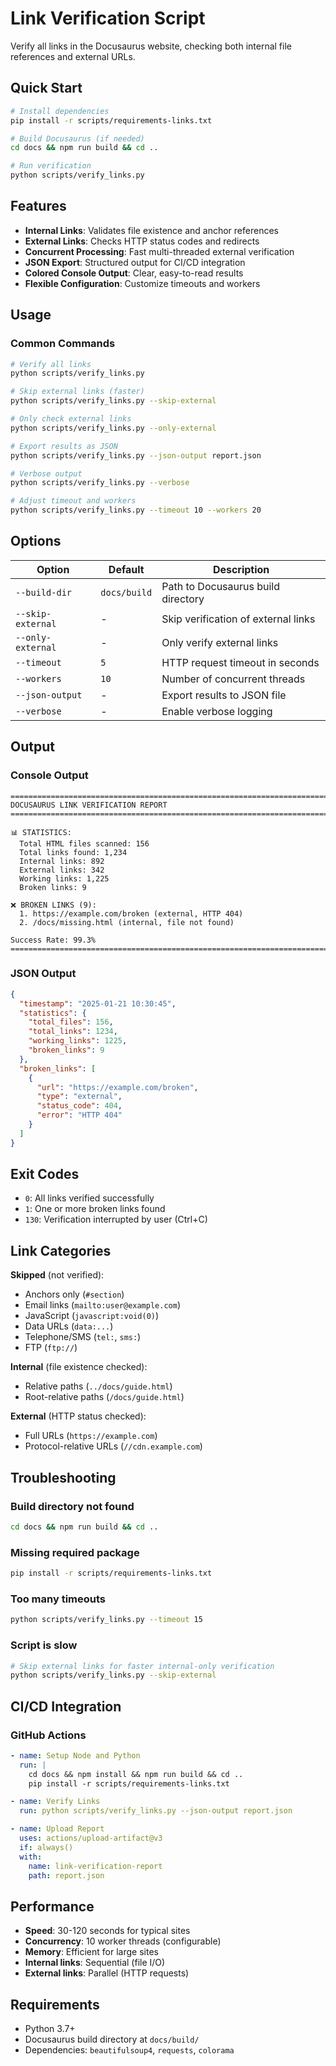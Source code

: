 # Link Verification Script

Verify all links in the Docusaurus website, checking both internal file
references and external URLs.

## Quick Start

```bash
# Install dependencies
pip install -r scripts/requirements-links.txt

# Build Docusaurus (if needed)
cd docs && npm run build && cd ..

# Run verification
python scripts/verify_links.py
```

## Features

- **Internal Links**: Validates file existence and anchor references
- **External Links**: Checks HTTP status codes and redirects
- **Concurrent Processing**: Fast multi-threaded external verification
- **JSON Export**: Structured output for CI/CD integration
- **Colored Console Output**: Clear, easy-to-read results
- **Flexible Configuration**: Customize timeouts and workers

## Usage

### Common Commands

```bash
# Verify all links
python scripts/verify_links.py

# Skip external links (faster)
python scripts/verify_links.py --skip-external

# Only check external links
python scripts/verify_links.py --only-external

# Export results as JSON
python scripts/verify_links.py --json-output report.json

# Verbose output
python scripts/verify_links.py --verbose

# Adjust timeout and workers
python scripts/verify_links.py --timeout 10 --workers 20
```

## Options

| Option | Default | Description |
|--------|---------|-------------|
| `--build-dir` | `docs/build` | Path to Docusaurus build directory |
| `--skip-external` | - | Skip verification of external links |
| `--only-external` | - | Only verify external links |
| `--timeout` | `5` | HTTP request timeout in seconds |
| `--workers` | `10` | Number of concurrent threads |
| `--json-output` | - | Export results to JSON file |
| `--verbose` | - | Enable verbose logging |

## Output

### Console Output

```text
================================================================================
DOCUSAURUS LINK VERIFICATION REPORT
================================================================================

📊 STATISTICS:
  Total HTML files scanned: 156
  Total links found: 1,234
  Internal links: 892
  External links: 342
  Working links: 1,225
  Broken links: 9

❌ BROKEN LINKS (9):
  1. https://example.com/broken (external, HTTP 404)
  2. /docs/missing.html (internal, file not found)

Success Rate: 99.3%
================================================================================
```

### JSON Output

```json
{
  "timestamp": "2025-01-21 10:30:45",
  "statistics": {
    "total_files": 156,
    "total_links": 1234,
    "working_links": 1225,
    "broken_links": 9
  },
  "broken_links": [
    {
      "url": "https://example.com/broken",
      "type": "external",
      "status_code": 404,
      "error": "HTTP 404"
    }
  ]
}
```

## Exit Codes

- `0`: All links verified successfully
- `1`: One or more broken links found
- `130`: Verification interrupted by user (Ctrl+C)

## Link Categories

**Skipped** (not verified):

- Anchors only (`#section`)
- Email links (`mailto:user@example.com`)
- JavaScript (`javascript:void(0)`)
- Data URLs (`data:...`)
- Telephone/SMS (`tel:`, `sms:`)
- FTP (`ftp://`)

**Internal** (file existence checked):

- Relative paths (`../docs/guide.html`)
- Root-relative paths (`/docs/guide.html`)

**External** (HTTP status checked):

- Full URLs (`https://example.com`)
- Protocol-relative URLs (`//cdn.example.com`)

## Troubleshooting

### Build directory not found

```bash
cd docs && npm run build && cd ..
```

### Missing required package

```bash
pip install -r scripts/requirements-links.txt
```

### Too many timeouts

```bash
python scripts/verify_links.py --timeout 15
```

### Script is slow

```bash
# Skip external links for faster internal-only verification
python scripts/verify_links.py --skip-external
```

## CI/CD Integration

### GitHub Actions

```yaml
- name: Setup Node and Python
  run: |
    cd docs && npm install && npm run build && cd ..
    pip install -r scripts/requirements-links.txt

- name: Verify Links
  run: python scripts/verify_links.py --json-output report.json

- name: Upload Report
  uses: actions/upload-artifact@v3
  if: always()
  with:
    name: link-verification-report
    path: report.json
```

## Performance

- **Speed**: 30-120 seconds for typical sites
- **Concurrency**: 10 worker threads (configurable)
- **Memory**: Efficient for large sites
- **Internal links**: Sequential (file I/O)
- **External links**: Parallel (HTTP requests)

## Requirements

- Python 3.7+
- Docusaurus build directory at `docs/build/`
- Dependencies: `beautifulsoup4`, `requests`, `colorama`
